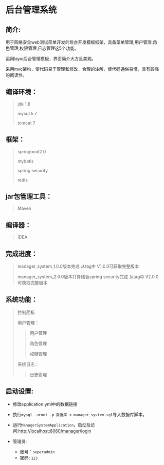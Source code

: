 # 后台管理系统


## 简介:
用于网络安全web测试简单开发的后台开发模板框架，具备菜单管理,用户管理,角色管理,权限管理,日志管理这5个功能。

运用layui后台管理模板，界面简介大方且美观。

采用mvc架构，使代码易于管理和修改，合理的注解，使代码通俗易懂，具有较强的阅读性。

## 编译环境：

> jdk 1.8 
>
> mysql 5.7
>
> tomcat 7

## 框架：

> springboot2.0 
>
> mybatis
>
> spring security
>
> redis

## jar包管理工具：

> Maven

## 编译器：

> IDEA

## 完成进度：

> manager_system_1.0.0版本完成  从tag中 V1.0.0可获取完整版本
>
> manager_system_2.0.0版本打算结合spring security完成  从tag中 V2.0.0可获取完整版本

## 系统功能：

> 控制面板
>
> 用户管理：
>
> > 用户管理
> >
> > 角色管理
> >
> > 权限管理
>
> 系统日志：
>
> > 日志管理

## 启动设置:
* 修改application.yml中的数据链接

* 执行`mysql -uroot -p 数据库 < manager_system.sql`导入数据库脚本。
* 运行`ManagerSystemApplication`，启动后访问:<http://localhost:8080/manager/login> 
* 管理员:
  * 账号：`superadmin`
  * 密码:   `123`


